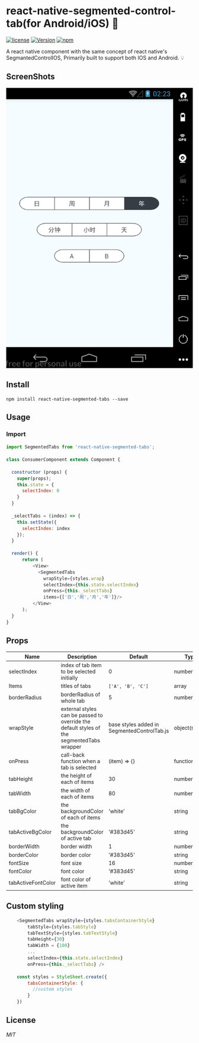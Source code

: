 # react-native-segmented-control-tab(for Android/iOS) 🚀
[![license](https://img.shields.io/github/license/mashape/apistatus.svg)]()
[![Version](https://img.shields.io/npm/v/react-native-segmented-tabs.svg)](https://www.npmjs.com/package/react-native-segmented-tabs)
[![npm](https://img.shields.io/npm/dt/react-native-segmented-tabs.svg)](https://www.npmjs.com/package/react-native-segmented-tabs)

A react native component with the same concept of react native's SegmantedControlIOS, Primarily built to support both IOS and Android. 💡

## ScreenShots
![screen1](./segmentedTabs.gif)

## Install

```shell
npm install react-native-segmented-tabs --save
```

## Usage

### Import

```javascript
import SegmentedTabs from 'react-native-segmented-tabs';

class ConsumerComponent extends Component {

  constructor (props) {
    super(props);
    this.state = {
      selectIndex: 0
    }
  }

  _selectTabs = (index) => {
    this.setState({
      selectIndex: index
    });
  }

  render() {
      return (
          <View>
            <SegmentedTabs
              wrapStyle={styles.wrap}
              selectIndex={this.state.selectIndex} 
              onPress={this._selectTabs} 
              items={['日','周','月','年']}/>
          </View>
      );
  }
}
```
## Props
 Name | Description | Default | Type
------|-------------|----------|-----------
selectIndex | index of tab item to be selected initially | 0 | number
Items | titles of tabs  | `['A', 'B', 'C']` | array
borderRadius | borderRadius of whole tab | 5 | number
wrapStyle | external styles can be passed to override the default styles of the segmentedTabs wrapper| base styles added in SegmentedControlTab.js  | object(styles)
onPress | call-back function when a tab is selected | (item) => {} | function
tabHeight | the height of each of items | 30 | number
tabWidth | the width of each of items | 80 | number
tabBgColor | the backgroundColor of each of items | 'white' | string
tabActiveBgColor | the backgroundColor of active tab | '#383d45' | string
borderWidth | border width | 1 | number
borderColor | border color | '#383d45' | string
fontSize | font size | 16 | number
fontColor | font color | '#383d45' | string
tabActiveFontColor | font color of active item | 'white' | string

## Custom styling
  ```javascript
      <SegmentedTabs wrapStyle={styles.tabsContainerStyle}
          tabStyle={styles.tabStyle}
          tabTextStyle={styles.tabTextStyle}
          tabHeight={30}
          tabWidth = {100}
          ...
          selectIndex={this.state.selectIndex} 
          onPress={this._selectTabs} />

      const styles = StyleSheet.create({
          tabsContainerStyle: {
            //custom styles
          }
      })

  ```

## License

*MIT*

